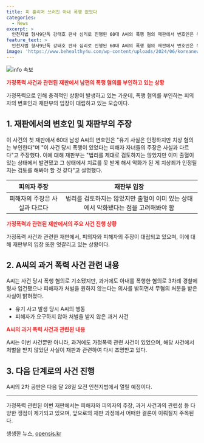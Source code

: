 ```yaml
---
title: 피 흘리며 쓰러진 아내 폭행 없었다
categories:
  - News
excerpt: >
  인천지법 형사9단독 강태호 판사 심리로 진행된 60대 A씨의 폭행 혐의 재판에서 변호인은 유기는 인정하나 치상 혐의는 부인하며, 상황 파악이 불분명하다 주장했다. A씨는 아내의 뇌출혈로 쓰러진 채를 발견하고도 조치를 취하지 않고 테니스를 쳤다는 것으로 알려져 논란이 되었으며, 과거에 가정폭력 사건이 있었음에도 불구하고 무혐의 처리된 사실이 밝혀졌다. A씨의 변호인은 피해자를 폭행한 적이 없다고 주장하며, 다음 달 28일에 2차 공판이 예정돼 있다.
feature_text: >
  인천지법 형사9단독 강태호 판사 심리로 진행된 60대 A씨의 폭행 혐의 재판에서 변호인은 유기는 인정하나 치상 혐의는 부인하며, 상황 파악이 불분명하다 주장했다. A씨는 아내의 뇌출혈로 쓰러진 채를 발견하고도 조치를 취하지 않고 테니스를 쳤다는 것으로 알려져 논란이 되었으며, 과거에 가정폭력 사건이 있었음에도 불구하고 무혐의 처리된 사실이 밝혀졌다. A씨의 변호인은 피해자를 폭행한 적이 없다고 주장하며, 다음 달 28일에 2차 공판이 예정돼 있다.
image: 'https://www.behealthy4u.com/wp-content/uploads/2024/06/koreanews.jpg'
---
```


<p><img src="https://www.behealthy4u.com/wp-content/uploads/2024/06/koreanews.jpg" alt="info 속보" /></p>

<p><b><span style="color: #ee2323;">가정폭력 사건과 관련된 재판에서 남편의 폭행 혐의를 부인하고 있는 상황</span></b></p>

<p data-ke-size="size16">가정폭력으로 인해 충격적인 상황이 발생하고 있는 가운데, 폭행 혐의를 부인하는 피의자의 변호인과 재판부의 입장이 대립하고 있는 모습이다.</p>

<h2 data-ke-size="size20">1. 재판에서의 변호인 및 재판부의 주장</h2>

<p data-ke-size="size16">이 사건의 첫 재판에서 60대 남성 A씨의 변호인은 &quot;유기 사실은 인정하지만 치상 혐의는 부인한다&quot;며 &quot;이 사건 당시 폭행이 있었다는 피해자 자녀들의 주장은 사실과 다르다&quot;고 주장했다. 이에 대해 재판부는 &quot;법리를 제대로 검토하지는 않았지만 이미 출혈이 있는 상태에서 발견됐고 그 상태에서 치료를 못 받게 해서 악화가 된 게 치상죄가 인정될지는 검토를 해봐야 할 것 같다&quot;고 설명했다.</p>

<table>
    <thead>
        <tr>
            <th style="text-align: center;">피의자 주장</th>
            <th style="text-align: center;">재판부 입장</th>
        </tr>
    </thead>
    <tbody>
        <tr>
            <td style="text-align: center; height: 17px;">피해자의 주장은 사실과 다르다</td>
            <td style="text-align: center; height: 17px;">법리를 검토하지는 않았지만 출혈이 이미 있는 상태에서 악화됐다는 점을 고려해봐야 함</td>
        </tr>
    </tbody>
</table>

<p><b><span style="color: #ee2323;">가정폭력과 관련된 재판에서의 주요 사건 진행 상황</span></b></p>

<p data-ke-size="size16">가정폭력 사건과 관련한 재판에서, 피의자와 피해자의 주장이 대립되고 있으며, 이에 대해 재판부의 입장 또한 엇갈리고 있는 상황이다.</p>

<h2 data-ke-size="size20">2. A씨의 과거 폭력 사건 관련 내용</h2>

<p data-ke-size="size16">A씨는 사건 당시 폭행 혐의로 기소됐지만, 과거에도 아내를 폭행한 혐의로 3차례 경찰에 형사 입건됐으나 피해자가 처벌을 원하지 않는다는 의사를 밝히면서 무혐의 처분을 받은 사실이 밝혀졌다.</p>

<ul>
    <li>유기 사고 발생 당시 A씨의 행동</li>
    <li>피해자가 요구하지 않아 처벌을 받지 않은 과거 사건</li>
</ul>

<p><b><span style="color: #ee2323;">A씨의 과거 폭력 사건과 관련된 내용</span></b></p>

<p data-ke-size="size16">A씨는 이번 사건뿐만 아니라, 과거에도 가정폭력 관련 사건이 있었으며, 해당 사건에서 처벌을 받지 않았던 사실이 재판과 관련하여 다시 조명받고 있다.</p>

<h2 data-ke-size="size20">3. 다음 단계로의 사건 진행</h2>

<p data-ke-size="size16">A씨의 2차 공판은 다음 달 28일 오전 인천지법에서 열릴 예정이다.</p>

<hr>

<p data-ke-size="size16">가정폭력 관련된 이번 재판에서는 피해자와 피의자의 주장, 과거 사건과의 관련성 등 다양한 쟁점이 제기되고 있으며, 앞으로의 재판 과정에서 어떠한 결론이 이뤄질지 주목된다.</p>
생생한 뉴스, <a href="https://opensis.kr" rel="dofollow">opensis.kr</a>


